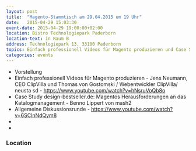 ```yaml
---
layout: post
title:  "Magento-Stammtisch am 29.04.2015 um 19 Uhr"
date:   2015-04-29 15:03:30
event-date: 2015-04-29 19:00:00+02:00
location: Bistro Technologiepark Paderborn
location-text: in Raum B
address: Technologiepark 13, 33100 Paderborn
topics: Einfach professionell Videos für Magento produzieren und Case Study design-bestseller.de: Magentos Herausforderungen an das Katalogmanagement
categories: events
---
```


*  Vorstellung
*  Einfach professionell Videos für Magento produzieren - Jens Neumann, CEO ClipVilla und Thomas von Gostomski / Webentwickler ClipVilla/ neusta sd  - https://www.youtube.com/watch?v=hNsruVoQb8o
*  Case Study design-bestseller.de: Magentos Herausforderungen an das Katalogmanagement - Benno Lippert von mash2
*  Allgemeine Diskussionsrunde - https://www.youtube.com/watch?v=6SClnNdQym8
*
*  


### Location
